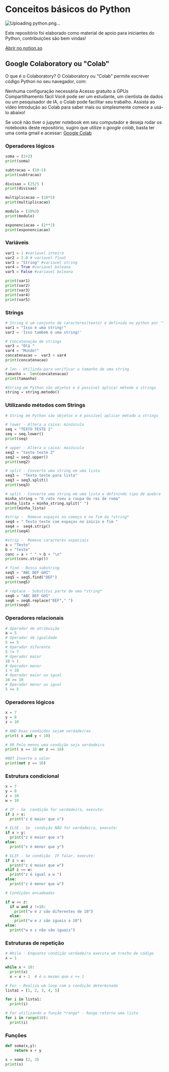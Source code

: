 
# Conceitos básicos do Python
![Uploading python.png…]()

Este repositório foi elaborado como material de apoio para iniciantes do Python, contribuições são bem vindas!

<a href="https://www.notion.so/Conceitos-b-sicos-do-Python-e15f4c6019364acd93cebb60bc962517">Abrir no notion.so</a>


## Google Colaboratory ou "Colab"
O que é o Colaboratory?
O Colaboratory ou "Colab" permite escrever código Python no seu navegador, com:

Nenhuma configuração necessária
Acesso gratuito a GPUs
Compartilhamento fácil
Você pode ser um estudante, um cientista de dados ou um pesquisador de IA, o Colab pode facilitar seu trabalho. Assista ao vídeo Introdução ao Colab para saber mais ou simplesmente comece a usá-lo abaixo!

Se você não tiver o jupyter notebook em seu computador e deseja rodar os notebooks deste repositório, sugiro que utilize o *google colab*, basta ter uma conta gmail e acessar:
<a href="https://colab.research.google.com/" target="_blank">Google Colab</a>


### Operadores lógicos

```python
soma = (2+2)
print(soma)

subtracao = (10-5)
print(subtracao)

divisao = (25/5 )
print(divisao)

multiplicacao = (10*5)
print(multiplicacao)

modulo = (10%3)
print(modulo)

exponenciacao = (2**2)
print(exponenciacao)
```

### Variáveis

```python
var1 = 1 #variavel inteira
var2 = 2.0 # variavel float
var3 = "String" #variavel string
var4 = True #variavel boleana
var5 = False #variavel boleana 

print(var1)
print(var2)
print(var3)
print(var4)
print(var5)
```

### Strings

```python
# String é um conjunto de caracteres(texto) é definida no python por "" ou ''
var1 = "Isso é uma string!" 
var2 = 'Isso também é uma string!'

# Concatenação de strings
var3 = "Olá "
var4 = "Mundo!"
concatenacao =  var3 + var4
print(concatenacao)

# len - Utilizda para verificar o tamanho de uma string
tamanho =  len(concatenacao)
print(tamanho)

#String em Python são objetos e é possível aplicar método a strings
string = string.metodo()
```

### Utilizando métodos com Strings

```python
# String em Python são objetos e é possível aplicar método a strings

# lower - Altera a caixa: minúsculo
seq = "TEXTO TESTE 1"
seq = seq.lower()
print(seq)

# upper - Altera a caixa: maiúsculo
seq2 = "texto teste 2"
seq2 = seq2.upper()
print(seq2)

# split - Converte uma string em uma lista
seq3 =  "Texto teste para lista"
seq3 = seq3.split()
print(seq3)

# split - Converte uma string em uma lista e definindo tipo de quebra
minha_string = "O rato roeu a roupa do rei de roma"
minha_lista = minha_string.split(" ")
print(minha_lista) 

#strip -  Remove espaços no começo e no fim da *string*
seq4 = " Testo teste com espaços no inicio e fim "
seq4 =  seq4.strip()
print(seq4)

#strip -  Remove caracteres especiais
a = "Testo"
b = "teste"
conc = a + " " + b + "\n"
print(conc.strip())

# find - Busca substring
seq5 = "ABC DEF GHI"
seq5 = seq5.find("DEF")
print(seq5)

# replace - Substitui parte de uma *string*
seq6 = "ABC DEF GHI"
seq6 = seq6.replace("DEF"," ")
print(seq6)
```

### Operadores relacionais

```python
# Operador de atribuição
a = 5
# Operador de igualdade
5 == 5
# Operador diferente
5 != 7
# Operador maior
10 > 1
# Operador menor
1 < 10
# Operador maior ou igual 
10 >= 10
# Operador menor ou igual
5 <= 5
```

### Operadores lógicos

```python
x = 7
y = 8
z = 10

# AND Duas condições sejam verdadeiras
print( x and y < 10)

# OR Pelo menos uma condição seja verdadeira
print( x == 10 or z == 10)

#NOT Inverte o valor
print(not z == 10)
```

### Estrutura condicional

```python
x = 7
y = 8
z = 10
w = 10

# IF - Se  condição for verdadeira, execute:
if z > x:
  print("z é maior que x")

# ELSE - Se  condição NÃO for verdadeira, execute:
if x > y:
  print("z é maior que x")
else:
  print("x é menor que y")

# ELIF - Se condição  IF falar, execute:
if z > w:
  print("z é maior que w")
elif z == w:
  print("z é igual a w ")
else:
  print("z é menor que w")

# Condições encadeadas

if w == z:
  if w and z !=10:
    print("w e z são diferentes de 10")
  else:
    print("w e z são iguais a 10")
else:
  print("w e z não são iguais")
```

### Estruturas de repetição

```python
# While - Enquanto condição verdadeira executa um trecho de código
x = 1

while x < 10:
  print(x)
  x = x + 1  # é o mesmo que x += 1

# For - Realiza um loop com a condição determinada
lista1 = [1, 2, 3, 4, 5]

for i in lista1:
  print(i)

# For utilizando a função *range* - Range retorna uma lista
for i in range(10):
  print(i)
```

### Funções

```python
def soma(x,y):
	return x + y

s = soma (2, 3)
print(s)

```

